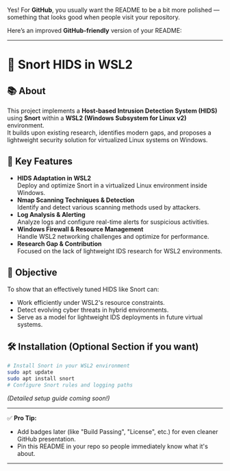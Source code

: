 Yes! For **GitHub**, you usually want the README to be a bit more polished —  
something that looks good when people visit your repository.

Here’s an improved **GitHub-friendly** version of your README:

---

# 🚀 Snort HIDS in WSL2

## 📚 About
This project implements a **Host-based Intrusion Detection System (HIDS)** using **Snort** within a **WSL2 (Windows Subsystem for Linux v2)** environment.  
It builds upon existing research, identifies modern gaps, and proposes a lightweight security solution for virtualized Linux systems on Windows.

## 🧠 Key Features
- **HIDS Adaptation in WSL2**  
  Deploy and optimize Snort in a virtualized Linux environment inside Windows.
- **Nmap Scanning Techniques & Detection**  
  Identify and detect various scanning methods used by attackers.
- **Log Analysis & Alerting**  
  Analyze logs and configure real-time alerts for suspicious activities.
- **Windows Firewall & Resource Management**  
  Handle WSL2 networking challenges and optimize for performance.
- **Research Gap & Contribution**  
  Focused on the lack of lightweight IDS research for WSL2 environments.

## 🎯 Objective
To show that an effectively tuned HIDS like Snort can:
- Work efficiently under WSL2's resource constraints.
- Detect evolving cyber threats in hybrid environments.
- Serve as a model for lightweight IDS deployments in future virtual systems.

## 🛠️ Installation (Optional Section if you want)
```bash
# Install Snort in your WSL2 environment
sudo apt update
sudo apt install snort
# Configure Snort rules and logging paths
```
*(Detailed setup guide coming soon!)*



---

✅ **Pro Tip:**  
- Add badges later (like "Build Passing", "License", etc.) for even cleaner GitHub presentation.
- Pin this README in your repo so people immediately know what it's about.

---

